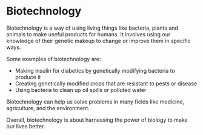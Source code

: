 # Biotechnology

Biotechnology is a way of using living things like bacteria, plants and animals to make useful products for humans. It involves using our knowledge of their genetic makeup to change or improve them in specific ways. 

Some examples of biotechnology are:

* Making insulin for diabetics by genetically modifying bacteria to produce it
* Creating genetically modified crops that are resistant to pests or disease 
* Using bacteria to clean up oil spills or polluted water

Biotechnology can help us solve problems in many fields like medicine, agriculture, and the environment. 

Overall, biotechnology is about harnessing the power of biology to make our lives better.
